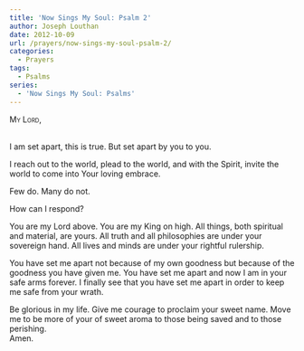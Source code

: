```yaml
---
title: 'Now Sings My Soul: Psalm 2'
author: Joseph Louthan
date: 2012-10-09
url: /prayers/now-sings-my-soul-psalm-2/
categories:
  - Prayers
tags:
  - Psalms
series:
  - 'Now Sings My Soul: Psalms'
---
```

<div style="font-variant: small-caps;">
  My Lord,
</div>
&nbsp;

I am set apart, this is true. But set apart by you to you.  

I reach out to the world, plead to the world, and with the Spirit, invite the world to come into Your loving embrace.  

Few do. Many do not.  

How can I respond?  

You are my Lord above. You are my King on high. All things, both spiritual and material, are yours. All truth and all philosophies are under your sovereign hand. All lives and minds are under your rightful rulership.  

You have set me apart not because of my own goodness but because of the goodness you have given me. You have set me apart and now I am in your safe arms forever. I finally see that you have set me apart in order to keep me safe from your wrath.  

Be glorious in my life. Give me courage to proclaim your sweet name. Move me to be more of your of sweet aroma to those being saved and to those perishing.  
Amen.  
